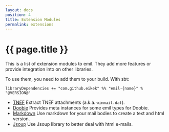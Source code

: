 ```yaml
---
layout: docs
position: 4
title: Extension Modules
permalink: extensions
---
```


# {{ page.title }}

This is a list of extension modules to emil. They add more features or
provide integration into on other libraries.

To use them, you need to add them to your build. With sbt:

```
libraryDependencies += "com.github.eikek" %% "emil-{name}" % "@VERSION@"
```


- [TNEF](ext/tnef) Extract TNEF attachments (a.k.a.
  `winmail.dat`).
- [Doobie](ext/doobie) Provides meta instances for some emil types for
  Doobie.
- [Markdown](ext/markdown) Use markdown for your mail bodies to create
  a text and html version.
- [Jsoup](ext/jsoup) Use Jsoup library to better deal with html
  e-mails.
